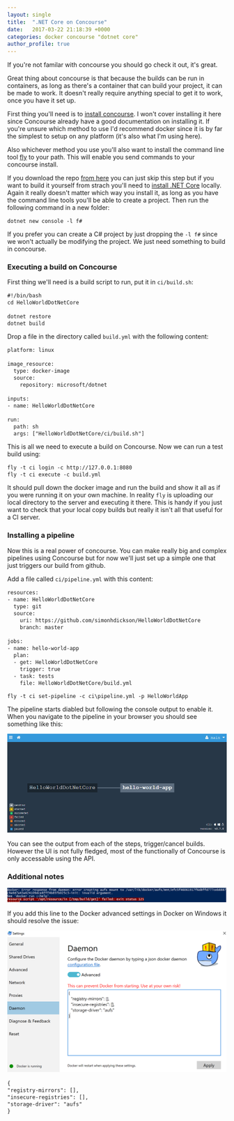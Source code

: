 ```yaml
---
layout: single
title:  ".NET Core on Concourse"
date:   2017-03-22 21:18:39 +0000
categories: docker concourse "dotnet core"
author_profile: true
---
```


If you're not familar with concourse you should go check it out, it's great.

Great thing about concourse is that because the builds can be run in containers, as long as there's a container that can build your project, it can be made to work. It doesn't really require anything special to get it to work, once you have it set up.

First thing you'll need is to [install concourse](https://concourse.ci/installing.html). I won't cover installing it here since Concourse already have a good documentation on installing it. If you're unsure which method to use I'd recommend docker since it is by far the simplest to setup on any platform (it's also what I'm using here).

Also whichever method you use you'll also want to install the command line tool [fly](https://concourse.ci/downloads.html) to your path. This will enable you send commands to your concourse install.

If you download the repo [from here](https://github.com/simonhdickson/HelloWorldDotNetCore) you can just skip this step but if you want to build it yourself from strach you'll need to [install .NET Core](https://www.microsoft.com/net/core#windowscmd) locally. Again it really doesn't matter which way you install it, as long as you have the command line tools you'll be able to create a project. Then run the following command in a new folder:

```
dotnet new console -l f#
```

If you prefer you can create a C# project by just dropping the `-l f#` since we won't actually be modifying the project. We just need something to build in concourse.

### Executing a build on Concourse

First thing we'll need is a build script to run, put it in `ci/build.sh`:

```
#!/bin/bash
cd HelloWorldDotNetCore

dotnet restore
dotnet build
```

Drop a file in the directory called `build.yml` with the following content:

```
platform: linux

image_resource:
  type: docker-image
  source:
    repository: microsoft/dotnet

inputs:
- name: HelloWorldDotNetCore

run:
  path: sh
  args: ["HelloWorldDotNetCore/ci/build.sh"]
```

This is all we need to execute a build on Concourse. Now we can run a test build using:

```
fly -t ci login -c http://127.0.0.1:8080
fly -t ci execute -c build.yml
```

It should pull down the docker image and run the build and show it all as if you were running it on your own machine. In reality `fly` is uploading our local directory to the server and executing it there. This is handy if you just want to check that your local copy builds but really it isn't all that useful for a CI server.


### Installing a pipeline
Now this is a real power of concourse. You can make really big and complex pipelines using Concourse but for now we'll just set up a simple one that just triggers our build from github. 

Add a file called `ci/pipeline.yml` with this content:

```
resources:
- name: HelloWorldDotNetCore
  type: git
  source:
    uri: https://github.com/simonhdickson/HelloWorldDotNetCore
    branch: master

jobs:
- name: hello-world-app
  plan:
  - get: HelloWorldDotNetCore
    trigger: true
  - task: tests
    file: HelloWorldDotNetCore/build.yml
```

```
fly -t ci set-pipeline -c ci\pipeline.yml -p HelloWorldApp
```

The pipeline starts diabled but following the console output to enable it. When you navigate to the pipeline in your browser you should see something like this:

![Concourse Dashboard](/assets/media/concourse/dashboard.png)

You can see the output from each of the steps, trigger/cancel builds. However the UI is not fully fledged, most of the functionally of Concourse is only accessable using the API. 

### Additional notes

![AUFS error](/assets/media/docker/docker-aufs-error.png)

If you add this line to the Docker advanced settings in Docker on Windows it should resolve the issue:

![Docker Advanced Settings](/assets/media/docker/docker-advanced-aufs.png)

```
{
"registry-mirrors": [],
"insecure-registries": [],
"storage-driver": "aufs"
}
```
